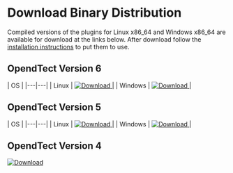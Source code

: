 # Download Binary Distribution

Compiled versions of the plugins for Linux x86_64 and Windows x86_64 are available for download at the links below. After download follow the [installation instructions](installation.md) to put them to use.

## OpendTect Version 6
| OS | 
|---|---|
| Linux | [ ![Download](https://api.bintray.com/packages/waynegm/OpendTect-Plugins/OpendTect-6-plugins-linux/images/download.svg) ](https://bintray.com/waynegm/OpendTect-Plugins/OpendTect-6-plugins-linux/_latestVersion)|
| Windows |  [ ![Download](https://api.bintray.com/packages/waynegm/OpendTect-Plugins/OpendTect-6-plugins-windows/images/download.svg) ](https://bintray.com/waynegm/OpendTect-Plugins/OpendTect-6-plugins-windows/_latestVersion)|

## OpendTect Version 5
| OS | 
|---|---|
| Linux | [ ![Download](https://api.bintray.com/packages/waynegm/OpendTect-Plugins/OpendTect-5-plugins-linux/images/download.svg) ](https://bintray.com/waynegm/OpendTect-Plugins/OpendTect-5-plugins-linux/_latestVersion)|
| Windows | [ ![Download](https://api.bintray.com/packages/waynegm/OpendTect-Plugins/OpendTect-5-plugins-windows/images/download.svg) ](https://bintray.com/waynegm/OpendTect-Plugins/OpendTect-5-plugins-windows/_latestVersion) |

## OpendTect Version 4

[ ![Download](https://api.bintray.com/packages/waynegm/OpendTect-Plugins/OpendTect-4-plugins/images/download.svg) ](https://bintray.com/waynegm/OpendTect-Plugins/OpendTect-4-plugins/_latestVersion)

